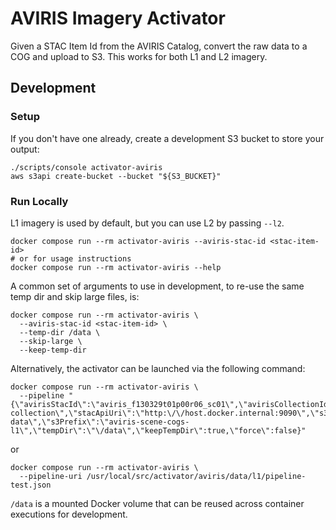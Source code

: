 # AVIRIS Imagery Activator

Given a STAC Item Id from the AVIRIS Catalog, convert the raw data to a COG and upload to S3. This works for both L1 and L2 imagery. 

## Development

### Setup

If you don't have one already, create a development S3 bucket to store your output:

```shell
./scripts/console activator-aviris
aws s3api create-bucket --bucket "${S3_BUCKET}"
```

### Run Locally

L1 imagery is used by default, but you can use L2 by passing `--l2`.

```shell
docker compose run --rm activator-aviris --aviris-stac-id <stac-item-id>
# or for usage instructions
docker compose run --rm activator-aviris --help
```

A common set of arguments to use in development, to re-use the same temp dir and skip large files, is:

```shell
docker compose run --rm activator-aviris \
  --aviris-stac-id <stac-item-id> \
  --temp-dir /data \
  --skip-large \
  --keep-temp-dir 
```

Alternatively, the activator can be launched via the following command:

```shell
docker compose run --rm activator-aviris \
  --pipeline "{\"avirisStacId\":\"aviris_f130329t01p00r06_sc01\",\"avirisCollectionId\":\"aviris-collection\",\"stacApiUri\":\"http:\/\/host.docker.internal:9090\",\"s3Bucket\":\"aviris-data\",\"s3Prefix\":\"aviris-scene-cogs-l1\",\"tempDir\":\"\/data\",\"keepTempDir\":true,\"force\":false}"
```

or 

```shell
docker compose run --rm activator-aviris \
  --pipeline-uri /usr/local/src/activator/aviris/data/l1/pipeline-test.json
```

`/data` is a mounted Docker volume that can be reused across container executions for development.
